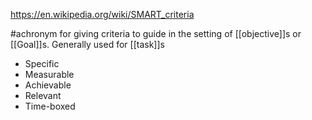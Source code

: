https://en.wikipedia.org/wiki/SMART_criteria

#achronym  for giving criteria to guide in the setting of [[objective]]s or [[Goal]]s. Generally used for [[task]]s

 - Specific
 - Measurable
 - Achievable
 - Relevant
 - Time-boxed